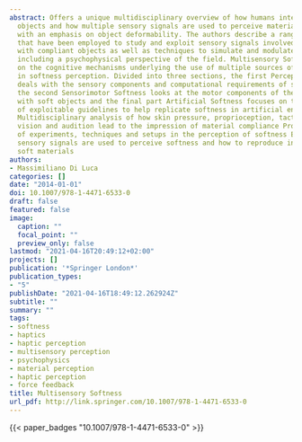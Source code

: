 ```yaml
---
abstract: Offers a unique multidisciplinary overview of how humans interact with soft
  objects and how multiple sensory signals are used to perceive material properties,
  with an emphasis on object deformability. The authors describe a range of setups
  that have been employed to study and exploit sensory signals involved in interactions
  with compliant objects as well as techniques to simulate and modulate softness --
  including a psychophysical perspective of the field. Multisensory Softness focuses
  on the cognitive mechanisms underlying the use of multiple sources of information
  in softness perception. Divided into three sections, the first Perceptual Softness
  deals with the sensory components and computational requirements of softness perception,
  the second Sensorimotor Softness looks at the motor components of the interaction
  with soft objects and the final part Artificial Softness focuses on the identification
  of exploitable guidelines to help replicate softness in artificial environments.
  Multidisciplinary analysis of how skin pressure, proprioception, tactile vibration,
  vision and audition lead to the impression of material compliance Provides an overview
  of experiments, techniques and setups in the perception of softness Explains how
  sensory signals are used to perceive softness and how to reproduce interaction with
  soft materials
authors:
- Massimiliano Di Luca
categories: []
date: "2014-01-01"
doi: 10.1007/978-1-4471-6533-0
draft: false
featured: false
image:
  caption: ""
  focal_point: ""
  preview_only: false
lastmod: "2021-04-16T20:49:12+02:00"
projects: []
publication: '*Springer London*'
publication_types:
- "5"
publishDate: "2021-04-16T18:49:12.262924Z"
subtitle: ""
summary: ""
tags:
- softness
- haptics
- haptic perception
- multisensory perception
- psychophysics
- material perception
- haptic perception
- force feedback
title: Multisensory Softness
url_pdf: http://link.springer.com/10.1007/978-1-4471-6533-0
---
```

{{< paper_badges "10.1007/978-1-4471-6533-0" >}}
